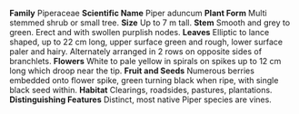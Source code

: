 **Family** Piperaceae **Scientific Name** Piper aduncum **Plant Form** Multi stemmed shrub or small tree. **Size** Up to 7 m tall. **Stem** Smooth and grey to green. Erect and with swollen purplish nodes. **Leaves** Elliptic to lance shaped, up to 22 cm long, upper surface green and rough, lower surface paler and hairy. Alternately arranged in 2 rows on opposite sides of branchlets. **Flowers** White to pale yellow in spirals on spikes up to 12 cm long which droop near the tip. **Fruit and Seeds** Numerous berries embedded onto flower spike, green turning black when ripe, with single black seed within. **Habitat** Clearings, roadsides, pastures, plantations. **Distinguishing Features** Distinct, most native Piper species are vines.